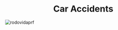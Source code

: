 <h1 align="center"> Car Accidents </h1>

![rodovidaprf](https://github.com/ingoreichertjr/car_accidents/assets/80931224/df532d01-3638-40db-8190-a03244f71d84)

